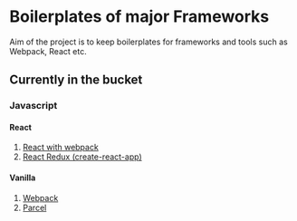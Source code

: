 # Boilerplates of major Frameworks

Aim of the project is to keep boilerplates for frameworks and tools such as Webpack, React etc.

## Currently in the bucket

### Javascript
#### React

1. [React with webpack](javascript/react/react-webpack-babel-boilerplate)
1. [React Redux (create-react-app)](javascript/react/react-redux-boilerplate)

#### Vanilla

1. [Webpack](javascript/vanilla/webpack)
2. [Parcel](javascript/vanilla/parcel)
